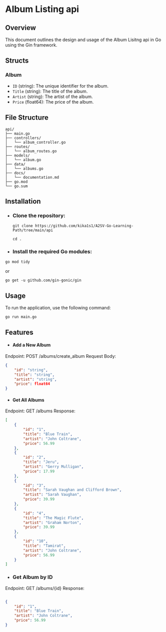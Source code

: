 # Album Listing api

## Overview

This document outlines the design and usage of the Album Lisitng api in Go using the Gin framework. 

## Structs

### Album

- `ID` (string): The unique identifier for the album.
- `Title` (string): The title of the album.
- `Artist` (string): The artist of the album.
- `Price` (float64): The price of the album.

## File Structure

```plaintext
api/
├── main.go
├── controllers/
│   └── album_controller.go
├── routes/
│   └── album_routes.go
├── models/
│   └── album.go
├── data/
│   └── albums.go
├── docs/
│   └── documentation.md
├── go.mod
└── go.sum
```
## Installation
- ### Clone the repository:
  ```plantext 
  git clone https://github.com/kika1s1/A2SV-Go-Learning-Path/tree/main/api
   
  cd .
  
- ### Install the required Go modules:

```go mod tidy```

or

```go get -u github.com/gin-gonic/gin```
## Usage
To run the application, use the following command:

```
go run main.go
```
## Features 

- #### Add a New Album
Endpoint: POST /albums/create_album
Request Body:
```json
{
    "id": "string",
    "title": "string",
    "artist": "string",
    "price": float64
}
```

- #### Get All Albums
Endpoint: GET /albums
Response:

```json
[
    {
        "id": "1",
        "title": "Blue Train",
        "artist": "John Coltrane",
        "price": 56.99
    },
    {
        "id": "2",
        "title": "Jeru",
        "artist": "Gerry Mulligan",
        "price": 17.99
    },
    {
        "id": "3",
        "title": "Sarah Vaughan and Clifford Brown",
        "artist": "Sarah Vaughan",
        "price": 39.99
    },
    {
        "id": "4",
        "title": "The Magic Flute",
        "artist": "Graham Norton",
        "price": 39.99
    },
    {
        "id": "10",
        "title": "Tamirat",
        "artist": "John Coltrane",
        "price": 56.99
    }
]

```
- ### Get Album by ID
Endpoint: GET /albums/{id}
Response:
```json

{
    "id": "1",
    "title": "Blue Train",
    "artist": "John Coltrane",
    "price": 56.99
}
```







